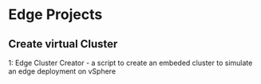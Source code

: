 # Edge Projects

## Create virtual Cluster

1: Edge Cluster Creator - a script to create an embeded cluster to simulate an edge deployment on vSphere
